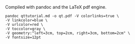 Compiled with pandoc and the LaTeX pdf engine.

    pandoc qttutorial.md -o qt.pdf -V colorlinks=true \
    -V linkcolor=blue \
    -V urlcolor=red \
    -V toccolor=gray \
    -V geometry:"left=3cm, top=2cm, right=3cm, bottom=2cm" \
    -V fontsize=12pt

